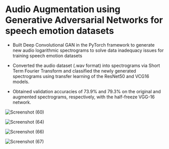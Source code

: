 # Audio Augmentation using Generative Adversarial Networks for speech emotion datasets

- Built Deep Convolutional GAN in the PyTorch framework to generate new audio logarithmic spectrograms to solve data inadequacy issues for training speech emotion datasets

- Converted the audio dataset (.wav format) into spectrograms via Short Term Fourier Transform and classified the newly generated spectrograms using transfer learning of the ResNet50 and VCG16 models.

- Obtained validation accuracies of 73.9\% and 79.3\% on the original and augmented spectrograms, respectively, with the half-freeze VGG-16 network.
  

![Screenshot (60)](https://github.com/MNikhilBharath/Audio_Augmentation-using-GANs/assets/67653205/87843c5a-27e3-41e1-a941-200814b68a93)
 

![Screenshot (64)](https://github.com/MNikhilBharath/Audio_Augmentation-using-GANs/assets/67653205/dbe89e32-a183-447c-a631-fb23e404878c)


![Screenshot (66)](https://github.com/MNikhilBharath/Audio_Augmentation-using-GANs/assets/67653205/d3e5ecbb-9655-4b90-986c-25f3fea84243)


![Screenshot (67)](https://github.com/MNikhilBharath/Audio_Augmentation-using-GANs/assets/67653205/a4d90eff-3b15-46cd-bc01-49d54d2e8a30)
